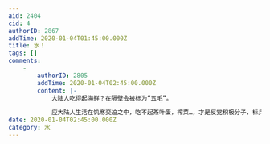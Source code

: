 ```yaml
---
aid: 2404
cid: 4
authorID: 2867
addTime: 2020-01-04T01:45:00.000Z
title: 水！
tags: []
comments:
    -
        authorID: 2805
        addTime: 2020-01-04T02:45:00.000Z
        content: |-
            大陆人吃得起海鲜？在隔壁会被标为“五毛”。

            应大陆人生活在饥寒交迫之中，吃不起茶叶蛋，榨菜…，才是反党积极分子，标兵，模范。：)
date: 2020-01-04T02:45:00.000Z
category: 水
---
```




